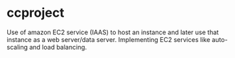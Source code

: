 # ccproject
Use of amazon EC2 service (IAAS) to host an instance and later use that instance as a web server/data server. Implementing EC2 services like auto-scaling and load balancing.

